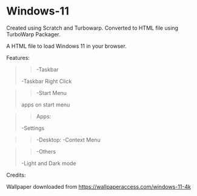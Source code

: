 # Windows-11
Created using Scratch and Turbowarp. 
Converted to HTML file using TurboWarp Packager.

A HTML file to load Windows 11 in your browser.

Features:

>>-Taskbar
>
>-Taskbar Right Click

>>-Start Menu
>
>apps on start menu

>>Apps:
>
>-Settings

>>-Desktop:
>-Context Menu

>>-Others
>
>-Light and Dark mode

Credits:

Wallpaper downloaded from https://wallpaperaccess.com/windows-11-4k
